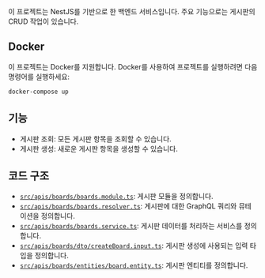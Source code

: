 이 프로젝트는 NestJS를 기반으로 한 백엔드 서비스입니다. 주요 기능으로는 게시판의 CRUD 작업이 있습니다.

## Docker

이 프로젝트는 Docker를 지원합니다. Docker를 사용하여 프로젝트를 실행하려면 다음 명령어를 실행하세요:

```sh
docker-compose up
```

## 기능

- 게시판 조회: 모든 게시판 항목을 조회할 수 있습니다.
- 게시판 생성: 새로운 게시판 항목을 생성할 수 있습니다.

## 코드 구조

- [`src/apis/boards/boards.module.ts`](command:_github.copilot.openRelativePath?%5B%22src%2Fapis%2Fboards%2Fboards.module.ts%22%5D "src/apis/boards/boards.module.ts"): 게시판 모듈을 정의합니다.
- [`src/apis/boards/boards.resolver.ts`](command:_github.copilot.openRelativePath?%5B%22src%2Fapis%2Fboards%2Fboards.resolver.ts%22%5D "src/apis/boards/boards.resolver.ts"): 게시판에 대한 GraphQL 쿼리와 뮤테이션을 정의합니다.
- [`src/apis/boards/boards.service.ts`](command:_github.copilot.openRelativePath?%5B%22src%2Fapis%2Fboards%2Fboards.service.ts%22%5D "src/apis/boards/boards.service.ts"): 게시판 데이터를 처리하는 서비스를 정의합니다.
- [`src/apis/boards/dto/createBoard.input.ts`](command:_github.copilot.openRelativePath?%5B%22src%2Fapis%2Fboards%2Fdto%2FcreateBoard.input.ts%22%5D "src/apis/boards/dto/createBoard.input.ts"): 게시판 생성에 사용되는 입력 타입을 정의합니다.
- [`src/apis/boards/entities/board.entity.ts`](command:_github.copilot.openRelativePath?%5B%22src%2Fapis%2Fboards%2Fentities%2Fboard.entity.ts%22%5D "src/apis/boards/entities/board.entity.ts"): 게시판 엔티티를 정의합니다.
